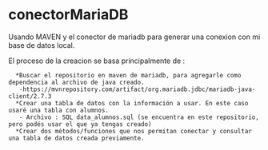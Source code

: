 # conectorMariaDB
Usando MAVEN y el conector de mariadb  para generar una conexion con mi base de datos local.

El proceso de la creacion se basa principalmente de :
```
  *Buscar el repositorio en maven de mariadb, para agregarle como dependencia al archivo de java creado. 
   -https://mvnrepository.com/artifact/org.mariadb.jdbc/mariadb-java-client/2.7.3
  *Crear una tabla de datos con la información a usar. En este caso usaré una tabla con alumnos.
   - Archivo : SQL data_alumnos.sql (se encuentra en este repositorio, pero podés usar el que ya tengas creado)
  *Crear dos métodos/funciones que nos permitan conectar y consultar una tabla de datos creada previamente.
```
